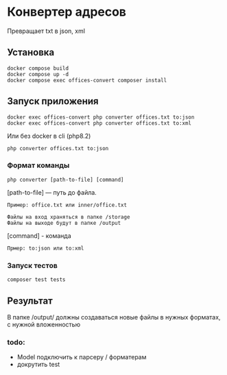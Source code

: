 # Конвертер адресов
Превращает txt в json, xml

## Установка
```terminal
docker compose build
docker compose up -d
docker compose exec offices-convert composer install
```

## Запуск приложения
```terminal
docker exec offices-convert php converter offices.txt to:json
docker exec offices-convert php converter offices.txt to:xml 
```

Или без docker в cli (php8.2)
```terminal
php converter offices.txt to:json
```

### Формат команды
```terminal
php converter [path-to-file] [command]
```

[path-to-file] — путь до файла.

    Пример: office.txt или inner/office.txt

    Файлы на вход храняться в папке /storage
    Файлы на выходе будут в папке /output

[command] - команда

    Прмер: to:json или to:xml

### Запуск тестов
```terminal
composer test tests
```

## Результат
В папке /output/ должны создаваться новые файлы в нужных форматах, с нужной вложенностью

### todo: 
- Model подключить к парсеру / форматерам
- докрутить test